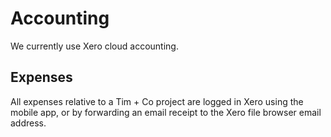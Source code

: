 # Accounting

We currently use Xero cloud accounting.

## Expenses

All expenses relative to a Tim + Co project are logged in Xero using the mobile app, or by forwarding an email receipt to the Xero file browser email address.

